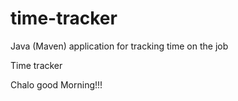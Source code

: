 # time-tracker
Java (Maven) application for tracking time on the job

Time tracker

Chalo good Morning!!!
